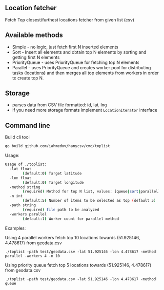 ## Location fetcher

Fetch Top closest/furthest locations fetcher from given list (csv)

## Available methods
* Simple - no logic, just fetch first N inserted elements
* Sort - Insert all elements and obtain top N elements by sorting and getting first N elements
* PriorityQueue - uses PriorityQueue for fetching top N elements
* Parallel - uses PriorityQueue and creates worker pool for distributing tasks (locations) and then merges all top elements from workers in order to create top N.

## Storage
* parses data from CSV file formatted: id, lat, lng
* If you need more storage formats implement `LocationIterator` interface

## Command line

Build cli tool

```bash
go build github.com/iahmedov/hanycsv/cmd/toplist
```

Usage:

```bash
Usage of ./toplist:
  -lat float
    	(default:0) Target latitude
  -lon float
    	(default:0) Target longitude
  -method string
    	(required) Method for top N list, values: [queue|sort|parallel]
  -n int
    	(default:5) Number of items to be selected as top (default 5)
  -path string
    	(required) file path to be analyzed
  -workers parallel
    	(default:1) Worker count for parallel method
```

Examples:

Using 4 parallel workers fetch top 10 locations towards (51.925146, 4.478617) from geodata.csv
```
./toplist -path test/geodata.csv -lat 51.925146 -lon 4.478617 -method parallel -workers 4 -n 10
```

Using priority queue fetch top 5 locations towards (51.925146, 4.478617) from geodata.csv
```
./toplist -path test/geodata.csv -lat 51.925146 -lon 4.478617 -method queue
```